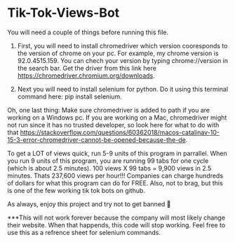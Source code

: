 # Tik-Tok-Views-Bot

You will need a couple of things before running this file.

1. First, you will need to install chromedriver 
which version cooresponds to the version of chrome on your pc. For example, my chrome version is 92.0.4515.159.
You can chech your version by typing chrome://version in the search bar. Get the driver from this link here
https://chromedriver.chromium.org/downloads. 

2. Next you will need to install selenium for python. Do it using
this terminal command here: pip install selenium. 

Oh, one last thing: Make sure chromedriver is added to path if you are working on a Windows pc. If you are working 
on a Mac, chromedriver might not run since it has no trusted developer, so look here for what to do with that https://stackoverflow.com/questions/60362018/macos-catalinav-10-15-3-error-chromedriver-cannot-be-opened-because-the-de.

To get a LOT of views quick, run 5-9 units of this program in parrallel. When you run 9 units of this program, you
are running 99 tabs for one cycle (which is about 2.5 minutes). 100 views X 99 tabs = 9,900 views in 2.5 minutes.
Thats 237,600 views per hour!!! Companies can charge hundreds of dollars for what this program can do for FREE.
Also, not to brag, but this is one of the few working tik tok bots on github.


As always, enjoy this project and try not to get banned 🙂




***This will not work forever because the company will most likely change their website. When that happends, this code will stop working. Feel free to use this as a refrence
sheet for selenium commands.
